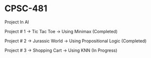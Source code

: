 # CPSC-481

Project In AI

Project # 1 -> Tic Tac Toe 
    -> Using Minimax (Completed)

Project # 2 -> Jurassic World 
    -> Using Propositional Logic (Completed)

Project # 3 -> Shopping Cart
    -> Using KNN (In Progress)